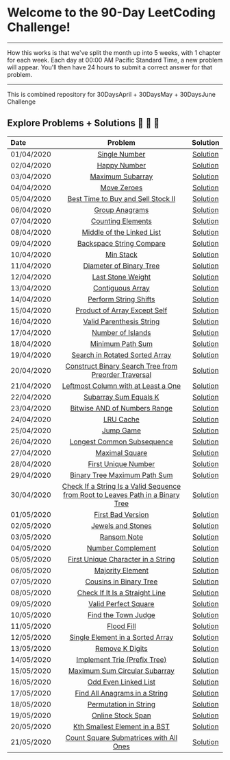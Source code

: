 # Welcome to the 90-Day LeetCoding Challenge!

---
How this works is that we've split the month up into 5 weeks, with 1 chapter for each week. Each day at 00:00 AM Pacific Standard Time, a new problem will appear. You'll then have 24 hours to submit a correct answer for that problem.

---
This is combined repository for 30DaysApril + 30DaysMay  + 30DaysJune Challenge



## Explore Problems + Solutions :rocket: :unicorn: :sunflower:


| Date       |                                                                                   Problem                                                                                  |                                     Solution                                     |
| :--------- | :------------------------------------------------------------------------------------------------------------------------------------------------------------------------: | :------------------------------------------------------------------------------: |
| 01/04/2020 |                                  [Single Number](https://leetcode.com/explore/challenge/card/30-day-leetcoding-challenge/528/week-1/3283)                                  |  [Solution](https://github.com/PranjalAgni/60DaysLeetCode/blob/master/day-1.cpp) |
| 02/04/2020 |                                   [Happy Number](https://leetcode.com/explore/challenge/card/30-day-leetcoding-challenge/528/week-1/3284)                                  |  [Solution](https://github.com/PranjalAgni/60DaysLeetCode/blob/master/day-2.cpp) |
| 03/04/2020 |                                 [Maximum Subarray](https://leetcode.com/explore/challenge/card/30-day-leetcoding-challenge/528/week-1/3285)                                |  [Solution](https://github.com/PranjalAgni/60DaysLeetCode/blob/master/day-3.cpp) |
| 04/04/2020 |                                   [Move Zeroes](https://leetcode.com/explore/challenge/card/30-day-leetcoding-challenge/528/week-1/3286)                                   |  [Solution](https://github.com/PranjalAgni/60DaysLeetCode/blob/master/day-4.cpp) |
| 05/04/2020 |                        [Best Time to Buy and Sell Stock II](https://leetcode.com/explore/challenge/card/30-day-leetcoding-challenge/528/week-1/3287)                       |  [Solution](https://github.com/PranjalAgni/60DaysLeetCode/blob/master/day-5.cpp) |
| 06/04/2020 |                                  [Group Anagrams](https://leetcode.com/explore/challenge/card/30-day-leetcoding-challenge/528/week-1/3288)                                 |  [Solution](https://github.com/PranjalAgni/60DaysLeetCode/blob/master/day-6.cpp) |
| 07/04/2020 |                                [Counting Elements](https://leetcode.com/explore/challenge/card/30-day-leetcoding-challenge/528/week-1/3289)                                |  [Solution](https://github.com/PranjalAgni/60DaysLeetCode/blob/master/day-7.cpp) |
| 08/04/2020 |                            [Middle of the Linked List](https://leetcode.com/explore/challenge/card/30-day-leetcoding-challenge/529/week-2/3290)                            |  [Solution](https://github.com/PranjalAgni/60DaysLeetCode/blob/master/day-8.cpp) |
| 09/04/2020 |                             [Backspace String Compare](https://leetcode.com/explore/challenge/card/30-day-leetcoding-challenge/529/week-2/3291)                            |  [Solution](https://github.com/PranjalAgni/60DaysLeetCode/blob/master/day-9.cpp) |
| 10/04/2020 |                                    [Min Stack](https://leetcode.com/explore/challenge/card/30-day-leetcoding-challenge/529/week-2/3292)                                    | [Solution](https://github.com/PranjalAgni/60DaysLeetCode/blob/master/day-10.cpp) |
| 11/04/2020 |                             [Diameter of Binary Tree](https://leetcode.com/explore/challenge/card/30-day-leetcoding-challenge/529/week-2/3293)                             | [Solution](https://github.com/PranjalAgni/60DaysLeetCode/blob/master/day-11.cpp) |
| 12/04/2020 |                                [Last Stone Weight](https://leetcode.com/explore/challenge/card/30-day-leetcoding-challenge/529/week-2/3297)                                | [Solution](https://github.com/PranjalAgni/60DaysLeetCode/blob/master/day-12.cpp) |
| 13/04/2020 |                                 [Contiguous Array](https://leetcode.com/explore/challenge/card/30-day-leetcoding-challenge/529/week-2/3298)                                | [Solution](https://github.com/PranjalAgni/60DaysLeetCode/blob/master/day-13.cpp) |
| 14/04/2020 |                              [Perform String Shifts](https://leetcode.com/explore/challenge/card/30-day-leetcoding-challenge/529/week-2/3299)                              | [Solution](https://github.com/PranjalAgni/60DaysLeetCode/blob/master/day-14.cpp) |
| 15/04/2020 |                           [Product of Array Except Self](https://leetcode.com/explore/challenge/card/30-day-leetcoding-challenge/530/week-3/3300)                          | [Solution](https://github.com/PranjalAgni/60DaysLeetCode/blob/master/day-15.cpp) |
| 16/04/2020 |                             [Valid Parenthesis String](https://leetcode.com/explore/challenge/card/30-day-leetcoding-challenge/530/week-3/3301)                            | [Solution](https://github.com/PranjalAgni/60DaysLeetCode/blob/master/day-16.cpp) |
| 17/04/2020 |                                [Number of Islands](https://leetcode.com/explore/challenge/card/30-day-leetcoding-challenge/530/week-3/3302)                                | [Solution](https://github.com/PranjalAgni/60DaysLeetCode/blob/master/day-17.cpp) |
| 18/04/2020 |                                 [Minimum Path Sum](https://leetcode.com/explore/challenge/card/30-day-leetcoding-challenge/530/week-3/3303)                                | [Solution](https://github.com/PranjalAgni/60DaysLeetCode/blob/master/day-18.cpp) |
| 19/04/2020 |                          [Search in Rotated Sorted Array](https://leetcode.com/explore/challenge/card/30-day-leetcoding-challenge/530/week-3/3304)                         | [Solution](https://github.com/PranjalAgni/60DaysLeetCode/blob/master/day-19.cpp) |
| 20/04/2020 |               [Construct Binary Search Tree from Preorder Traversal](https://leetcode.com/explore/challenge/card/30-day-leetcoding-challenge/530/week-3/3305)              | [Solution](https://github.com/PranjalAgni/60DaysLeetCode/blob/master/day-20.cpp) |
| 21/04/2020 |                       [Leftmost Column with at Least a One](https://leetcode.com/explore/challenge/card/30-day-leetcoding-challenge/530/week-3/3306)                       | [Solution](https://github.com/PranjalAgni/60DaysLeetCode/blob/master/day-21.cpp) |
| 22/04/2020 |                              [Subarray Sum Equals K](https://leetcode.com/explore/challenge/card/30-day-leetcoding-challenge/531/week-4/3307)                              | [Solution](https://github.com/PranjalAgni/60DaysLeetCode/blob/master/day-22.cpp) |
| 23/04/2020 |                           [Bitwise AND of Numbers Range](https://leetcode.com/explore/challenge/card/30-day-leetcoding-challenge/531/week-4/3308)                          | [Solution](https://github.com/PranjalAgni/60DaysLeetCode/blob/master/day-23.cpp) |
| 24/04/2020 |                                    [LRU Cache](https://leetcode.com/explore/challenge/card/30-day-leetcoding-challenge/531/week-4/3309)                                    | [Solution](https://github.com/PranjalAgni/60DaysLeetCode/blob/master/day-24.cpp) |
| 25/04/2020 |                                    [Jump Game](https://leetcode.com/explore/challenge/card/30-day-leetcoding-challenge/531/week-4/3310)                                    | [Solution](https://github.com/PranjalAgni/60DaysLeetCode/blob/master/day-25.cpp) |
| 26/04/2020 |                            [Longest Common Subsequence](https://leetcode.com/explore/challenge/card/30-day-leetcoding-challenge/531/week-4/3311)                           | [Solution](https://github.com/PranjalAgni/60DaysLeetCode/blob/master/day-26.cpp) |
| 27/04/2020 |                                  [Maximal Square](https://leetcode.com/explore/challenge/card/30-day-leetcoding-challenge/531/week-4/3312)                                 | [Solution](https://github.com/PranjalAgni/60DaysLeetCode/blob/master/day-27.cpp) |
| 28/04/2020 |                               [First Unique Number](https://leetcode.com/explore/challenge/card/30-day-leetcoding-challenge/531/week-4/3313)                               | [Solution](https://github.com/PranjalAgni/60DaysLeetCode/blob/master/day-28.cpp) |
| 29/04/2020 |                           [Binary Tree Maximum Path Sum](https://leetcode.com/explore/challenge/card/30-day-leetcoding-challenge/532/week-5/3314)                          | [Solution](https://github.com/PranjalAgni/60DaysLeetCode/blob/master/day-29.cpp) |
| 30/04/2020 | [Check If a String Is a Valid Sequence from Root to Leaves Path in a Binary Tree](https://leetcode.com/explore/challenge/card/30-day-leetcoding-challenge/532/week-5/3315) | [Solution](https://github.com/PranjalAgni/60DaysLeetCode/blob/master/day-30.cpp) |
| 01/05/2020 |                             [First Bad Version](https://leetcode.com/explore/featured/card/may-leetcoding-challenge/534/week-1st-may-7th/3316)                             | [Solution](https://github.com/PranjalAgni/60DaysLeetCode/blob/master/day-31.cpp) |
| 02/05/2020 |                             [Jewels and Stones](https://leetcode.com/explore/featured/card/may-leetcoding-challenge/534/week-1st-may-7th/3317)                             | [Solution](https://github.com/PranjalAgni/60DaysLeetCode/blob/master/day-32.cpp) |
| 03/05/2020 |                                [Ransom Note](https://leetcode.com/explore/featured/card/may-leetcoding-challenge/534/week-1st-may-7th/3318)                                | [Solution](https://github.com/PranjalAgni/60DaysLeetCode/blob/master/day-33.cpp) |
| 04/05/2020 |                             [Number Complement](https://leetcode.com/explore/featured/card/may-leetcoding-challenge/534/week-1st-may-7th/3319)                             | [Solution](https://github.com/PranjalAgni/60DaysLeetCode/blob/master/day-34.cpp) |
| 05/05/2020 |                     [First Unique Character in a String](https://leetcode.com/explore/featured/card/may-leetcoding-challenge/534/week-1st-may-7th/3320)                    | [Solution](https://github.com/PranjalAgni/60DaysLeetCode/blob/master/day-35.cpp) |
| 06/05/2020 |                              [Majority Element](https://leetcode.com/explore/featured/card/may-leetcoding-challenge/535/week-1st-may-7th/3321)                             | [Solution](https://github.com/PranjalAgni/60DaysLeetCode/blob/master/day-36.cpp) |
| 07/05/2020 |                           [Cousins in Binary Tree](https://leetcode.com/explore/featured/card/may-leetcoding-challenge/535/week-1st-may-7th/3322)                          | [Solution](https://github.com/PranjalAgni/60DaysLeetCode/blob/master/day-37.cpp) |
| 08/05/2020 |                       [Check If It Is a Straight Line](https://leetcode.com/explore/featured/card/may-leetcoding-challenge/535/week-1st-may-7th/3323)                      | [Solution](https://github.com/PranjalAgni/60DaysLeetCode/blob/master/day-38.cpp) |
| 09/05/2020 |                            [Valid Perfect Square](https://leetcode.com/explore/featured/card/may-leetcoding-challenge/535/week-1st-may-7th/3324)                           | [Solution](https://github.com/PranjalAgni/60DaysLeetCode/blob/master/day-39.cpp) |
| 10/05/2020 |                            [Find the Town Judge](https://leetcode.com/explore/featured/card/may-leetcoding-challenge/535/week-1st-may-7th/3325)                            | [Solution](https://github.com/PranjalAgni/60DaysLeetCode/blob/master/day-40.cpp) |
| 11/05/2020 |                                 [Flood Fill](https://leetcode.com/explore/featured/card/may-leetcoding-challenge/535/week-1st-may-7th/3326)                                | [Solution](https://github.com/PranjalAgni/60DaysLeetCode/blob/master/day-41.cpp) |
| 12/05/2020 |                      [Single Element in a Sorted Array](https://leetcode.com/explore/featured/card/may-leetcoding-challenge/535/week-1st-may-7th/3327)                     | [Solution](https://github.com/PranjalAgni/60DaysLeetCode/blob/master/day-42.cpp) |
| 13/05/2020 |                              [Remove K Digits](https://leetcode.com/explore/featured/card/may-leetcoding-challenge/536/week-1st-may-7th/3328)                              | [Solution](https://github.com/PranjalAgni/60DaysLeetCode/blob/master/day-43.cpp) |
| 14/05/2020 |                        [Implement Trie (Prefix Tree)](https://leetcode.com/explore/featured/card/may-leetcoding-challenge/536/week-1st-may-7th/3329)                       | [Solution](https://github.com/PranjalAgni/60DaysLeetCode/blob/master/day-44.cpp) |
| 15/05/2020 |                       [Maximum Sum Circular Subarray](https://leetcode.com/explore/featured/card/may-leetcoding-challenge/536/week-1st-may-7th/3330)                       | [Solution](https://github.com/PranjalAgni/60DaysLeetCode/blob/master/day-45.cpp) |
| 16/05/2020 |                            [Odd Even Linked List](https://leetcode.com/explore/featured/card/may-leetcoding-challenge/536/week-1st-may-7th/3331)                           | [Solution](https://github.com/PranjalAgni/60DaysLeetCode/blob/master/day-46.cpp) |
| 17/05/2020 |                       [Find All Anagrams in a String](https://leetcode.com/explore/featured/card/may-leetcoding-challenge/536/week-1st-may-7th/3332)                       | [Solution](https://github.com/PranjalAgni/60DaysLeetCode/blob/master/day-47.cpp) |
| 18/05/2020 |                           [Permutation in String](https://leetcode.com/explore/featured/card/may-leetcoding-challenge/536/week-1st-may-7th/3333)                           | [Solution](https://github.com/PranjalAgni/60DaysLeetCode/blob/master/day-48.cpp) |
| 19/05/2020 |                             [Online Stock Span](https://leetcode.com/explore/featured/card/may-leetcoding-challenge/536/week-1st-may-7th/3334)                             | [Solution](https://github.com/PranjalAgni/60DaysLeetCode/blob/master/day-49.cpp) |
| 20/05/2020 |                       [Kth Smallest Element in a BST](https://leetcode.com/explore/featured/card/may-leetcoding-challenge/537/week-1st-may-7th/3335)                       | [Solution](https://github.com/PranjalAgni/60DaysLeetCode/blob/master/day-50.cpp) |
| 21/05/2020 |                   [Count Square Submatrices with All Ones](https://leetcode.com/explore/featured/card/may-leetcoding-challenge/537/week-1st-may-7th/3336)                  | [Solution](https://github.com/PranjalAgni/60DaysLeetCode/blob/master/day-51.cpp) |
